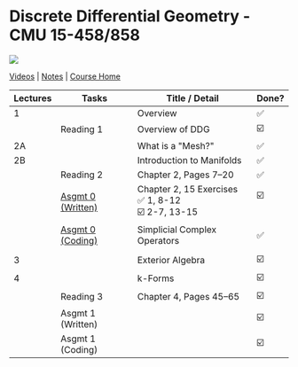 # Discrete Differential Geometry - CMU 15-458/858

![](https://brickisland.net/DDGSpring2021/wp-content/uploads/2019/01/cropped-cropped-header.png)

[Videos](https://www.youtube.com/playlist?list=PL9_jI1bdZmz0hIrNCMQW1YmZysAiIYSSS) | [Notes](http://www.cs.cmu.edu/~kmcrane/Projects/DDG/paper.pdf) | [Course Home](http://geometry.cs.cmu.edu/ddg)

| Lectures | Tasks                                                        | Title / Detail                                            | Done?         |
| -------- | ------------------------------------------------------------ | --------------------------------------------------------- | ------------- |
| 1        |                                                              | Overview                                                  | ✅             |
|          | Reading 1                                                    | Overview of DDG                                           | ☑️             |
| 2A       |                                                              | What is a "Mesh?"                                         | ✅             |
| 2B       |                                                              | Introduction to Manifolds                                 | ✅             |
|          | Reading 2                                                    | Chapter 2, Pages 7–20                                     | ✅             |
|          | [Asgmt 0 (Written)](https://github.com/andy1li/cmu-ddg/blob/main/exercises/0_exercises.md) | Chapter 2, 15 Exercises<br />✅ 1, 8-12 <br />☑️ 2-7, 13-15 | ☑️<br /><br /> |
|          | [Asgmt 0 (Coding)](https://github.com/andy1li/cmu-ddg/blob/main/solution/0-simplicial-complex-operators.cpp) | Simplicial Complex Operators                              | ✅             |
|          |                                                              |                                                           |               |
| 3        |                                                              | Exterior Algebra                                          | ☑️             |
| 4        |                                                              | k-Forms                                                   | ☑️             |
|          | Reading 3                                                    | Chapter 4, Pages 45–65                                    | ☑️             |
|          | Asgmt 1 (Written)                                            |                                                           | ☑️             |
|          | Asgmt 1 (Coding)                                             |                                                           | ☑️             |


